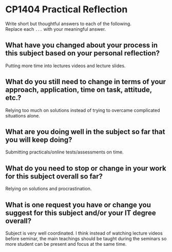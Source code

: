 # CP1404 Practical Reflection

Write short but thoughtful answers to each of the following.  
Replace each `...` with your meaningful answer.

## What have you changed about your process in this subject based on your personal reflection?

Putting more time into lectures videos and lecture slides.

## What do you still need to change in terms of your approach, application, time on task, attitude, etc.?

Relying too much on solutions instead of trying to overcame complicated situations alone.

## What are you doing well in the subject so far that you will keep doing?

Submitting practicals/online tests/assessments on time.

## What do you need to stop or change in your work for this subject overall so far?

Relying on solutions and procrastination.

## What is one request you have or change you suggest for this subject and/or your IT degree overall?

Subject is very well coordinated. I think instead of watching lecture videos before seminar,
the main teachings should be taught during the seminars so more student can be present and focus at the same time.

